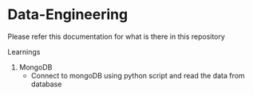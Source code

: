 # Data-Engineering
Please refer this documentation for what is there in this repository

Learnings

1. MongoDB 
    - Connect to mongoDB using python script and read the data from database



